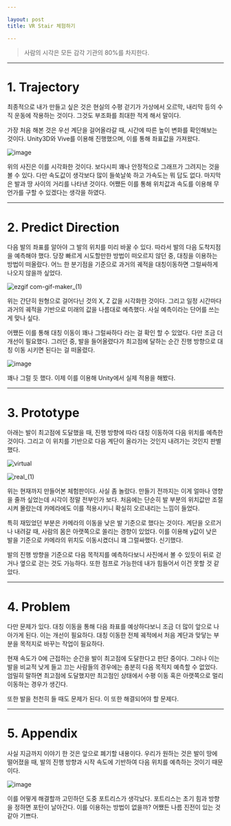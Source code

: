 ```yaml
---

layout: post
title: VR Stair 체험하기

---
```


> 사람의 시각은 모든 감각 기관의 80%를 차지한다.

-----

# 1. Trajectory

최종적으로 내가 만들고 싶은 것은 현실의 수평 걷기가 가상에서 오르막, 내리막 등의 수직 운동에 작용하는 것이다. 그것도 부조화를 최대한 적게 해서 말이다. 

가장 처음 해본 것은 우선 계단을 걸어올라갈 때, 시간에 따른 높이 변화를 확인해보는 것이다. Unity3D와 Vive를 이용해 진행했으며, 이를 통해 좌표값을 가져왔다.

![image](https://user-images.githubusercontent.com/62225673/152652173-af2806b0-1131-48e8-93ed-e5ebeea5b6e0.png)

위의 사진은 이를 시각화한 것이다. 보다시피 꽤나 안정적으로 그래프가 그려지는 것을 볼 수 있다. 다만 속도값이 생각보다 많이 들쑥날쑥 하고 가속도는 뭐 답도 없다. 마지막은 발과 땅 사이의 거리를 나타낸 것이다. 어쨌든 이를 통해 위치값과 속도를 이용해 무언가를 구할 수 있겠다는 생각을 하였다.

-----

# 2. Predict Direction

다음 발의 좌표를 알아야 그 발의 위치를 미리 바꿀 수 있다. 따라서 발의 다음 도착지점을 예측해야 했다. 당장 빠르게 시도할만한 방법이 떠오르지 않던 중, 대칭을 이용하는 방법이 떠올랐다. 어느 한 분기점을 기준으로 과거의 궤적을 대칭이동하면 그럴싸하게 나오지 않을까 싶었다.

![ezgif com-gif-maker_(1)](https://user-images.githubusercontent.com/62225673/152652342-c9e283ad-2e0e-4664-b389-113460872499.gif)

위는 간단히 원형으로 걸어다닌 것의 X, Z 값을 시각화한 것이다. 그리고 일정 시간마다 과거의 궤적을 기반으로 미래의 값을 나름대로 예측했다. 사실 예측이라는 단어를 쓰는 게 맞나 싶다.

어쨌든 이를 통해 대칭 이동이 꽤나 그럴싸하다 라는 걸 확인 할 수 있었다. 다만 조금 더 개선이 필요했다. 그러던 중, 발을 들어올렸다가 최고점에 달하는 순간 진행 방향으로 대칭 이동 시키면 된다는 걸 떠올렸다. 

![image](https://user-images.githubusercontent.com/62225673/152712244-c11f79df-668f-4ce0-aee4-895337257025.png)

꽤나 그럴 듯 했다. 이제 이를 이용해 Unity에서 실제 적용을 해봤다.

-----

# 3. Prototype

아래는 발이 최고점에 도달했을 때, 진행 방향에 따라 대칭 이동하여 다음 위치를 예측한 것이다. 그리고 이 위치를 기반으로 다음 계단이 올라가는 것인지 내려가는 것인지 판별했다.

![virtual](https://user-images.githubusercontent.com/62225673/152652452-22db214b-6569-44ce-82c6-dd6501e62e4c.gif)

![real_(1)](https://user-images.githubusercontent.com/62225673/152652461-a50648ec-c56a-453b-82f5-d40925708271.gif)

위는 현재까지 만들어본 체험판이다. 사실 좀 놀랐다. 만들기 전까지는 이게 얼마나 영향을 줄까 싶었는데 시각이 정말 전부인가 보다. 처음에는 단순히 발 부분의 위치값만 조절시켜 몰랐는데 카메라에도 이를 적용시키니 확실히 오르내리는 느낌이 들었다. 

특히 재밌었던 부분은 카메라의 이동을 낮은 발 기준으로 했다는 것이다. 계단을 오르거나 내려갈 때, 사람의 몸은 아랫쪽으로 쏠리는 경향이 있었다. 이를 이용해 y값이 낮은 발을 기준으로 카메라의 위치도 이동시켰더니 꽤 그럴싸했다. 신기했다.

발의 진행 방향을 기준으로 다음 목적지를 예측하다보니 사진에서 볼 수 있듯이 뒤로 걷거나 옆으로 걷는 것도 가능하다. 또한 점프로 가능한데 내가 힘들어서 이건 못할 것 같았다.

-----

# 4. Problem

다만 문제가 있다. 대칭 이동을 통해 다음 좌표를 예상하다보니 조금 더 많이 앞으로 나아가게 된다. 이는 개선이 필요하다. 대칭 이동한 전체 궤적에서 처음 계단과 맞닿는 부분을 목적지로 바꾸는 작업이 필요하다.

현재 속도가 0에 근접하는 순간을 발이 최고점에 도달한다고 판단 중이다. 그러나 이는 발을 비교적 낮게 들고 끄는 사람들의 경우에는 충분히 다음 목적지 예측할 수 없었다. 엄밀히 말하면 최고점에 도달했지만 최고점인 상태에서 수평 이동 혹은 아랫쪽으로 멀리 이동하는 경우가 생긴다.

또한 발을 천천히 들 때도 문제가 된다. 이 또한 해결되어야 할 문제다.

-----

# 5. Appendix

사실 지금까지 이야기 한 것은 앞으로 폐기할 내용이다. 우리가 원하는 것은 발이 땅에 떨어졌을 때, 발의 진행 방향과 시작 속도에 기반하여 다음 위치를 예측하는 것이기 때문이다. 

![image](https://user-images.githubusercontent.com/62225673/152652892-9bc4f3f8-a110-41b2-92cf-a011db8d2fa5.png)

이를 어떻게 해결할까 고민하던 도중 포트리스가 생각났다. 포트리스는 초기 힘과 방향을 정하면 포탄이 날아간다. 이를 이용하는 방법이 없을까? 어쨌든 나름 진전이 있는 것 같아 기쁘다.
